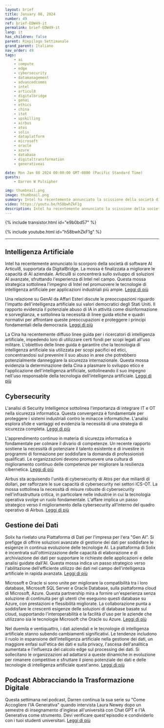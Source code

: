 ```yaml
---
layout: brief
title: January 08, 2024
number: 49
ref: brief-EDW49-it
permalink: brief-EDW49-it
lang: it
has_children: false
parent: Riepilogo Settimanale
grand_parent: Italiano
nav_order: 49
tags:
    - ai
    - compute
    - edge
    - cybersecurity
    - datamanagement
    - advancedcomms
    - intel
    - articul8
    - digitalbridge
    - genai
    - ethics
    - china
    - itot
    - upskilling
    - airbus
    - atos
    - solix
    - dataplatform
    - microsoft
    - oracle
    - azure
    - database
    - digitaltransformation
    - generativeai

date: Mon Jan 08 2024 00:00:00 GMT-0800 (Pacific Standard Time)
guests:
    - Darren W Pulsipher

img: thumbnail.png
image: thumbnail.png
summary: Intel ha recentemente annunciato la scissione della società di software di intelligenza artificiale Articul8, sostenuta da DigitalBridge. La mossa è volta a migliorare le capacità di intelligenza artificiale aziendale. Articul8 si concentrerà sullo sviluppo di soluzioni avanzate di intelligenza artificiale, sfruttando l'esperienza di Intel nel campo. Questa mossa strategica sottolinea l'impegno di Intel nel promuovere le tecnologie di intelligenza artificiale per applicazioni industriali più ampie.
video: https://youtu.be/h58bwhZkF1g
description: Intel ha recentemente annunciato la scissione della società di software di intelligenza artificiale Articul8, sostenuta da DigitalBridge. La mossa è volta a migliorare le capacità di intelligenza artificiale aziendale. Articul8 si concentrerà sullo sviluppo di soluzioni avanzate di intelligenza artificiale, sfruttando l'esperienza di Intel nel campo. Questa mossa strategica sottolinea l'impegno di Intel nel promuovere le tecnologie di intelligenza artificiale per applicazioni industriali più ampie.
---
```



{% include transistor.html id="e9b0bd57" %}



{% include youtube.html id="h58bwhZkF1g" %}


---


## Intelligenza Artificiale



Intel ha recentemente annunciato lo scorporo della società di software AI Articul8, supportata da DigitalBridge. La mossa è finalizzata a migliorare le capacità di AI aziendale. Articul8 si concentrerà sullo sviluppo di soluzioni AI avanzate, sfruttando l'esperienza di Intel nel campo. Questa mossa strategica sottolinea l'impegno di Intel nel promuovere le tecnologie di intelligenza artificiale per applicazioni industriali più ampie. [Leggi di più](https://www.reuters.com/technology/intel-spins-out-ai-software-firm-with-backing-digitalbridge-2024-01-03/)



Una relazione su GenAI da Affari Esteri discute le preoccupazioni riguardo l'impatto dell'intelligenza artificiale sui valori democratici degli Stati Uniti. Il rapporto evidenzia il potenziale abuso di IA in attività come disinformazione e sorveglianza, e sottolinea la necessità di linee guida etiche e quadri normativi per affrontare queste preoccupazioni e proteggere i principi fondamentali della democrazia. [Leggi di più](https://www.foreignaffairs.com/united-states/artificial-intelligences-threat-democracy)



La Cina ha recentemente diffuso linee guida per i ricercatori di intelligenza artificiale, impedendo loro di utilizzare certi fondi per scopi legati all'uso militare. L'obiettivo delle linee guida è garantire che la tecnologia di intelligenza artificiale sia utilizzata per scopi pacifici ed etici, concentrandosi sul prevenire il suo abuso in aree che potrebbero potenzialmente danneggiare la sicurezza internazionale. Questa mossa evidenzia la determinazione della Cina a plasmare lo sviluppo etico e l'applicazione dell'intelligenza artificiale, sottolineando il suo impegno nell'uso responsabile della tecnologia dell'intelligenza artificiale. [Leggi di più](https://www.scmp.com/news/china/science/article/3247420/china-unveils-new-artificial-intelligence-guidelines-scientists-and-bans-use-funding-applications)

## Cybersecurity



L'analisi di Security Intelligence sottolinea l'importanza di integrare IT e OT nella sicurezza informatica. Questa convergenza è fondamentale per proteggere i sistemi industriali contro le minacce informatiche. L'analisi esplora sfide e vantaggi ed evidenzia la necessità di una strategia di sicurezza completa. [Leggi di più](https://securityintelligence.com/posts/it-and-ot-cybersecurity-integration/)



L'apprendimento continuo in materia di sicurezza informatica è fondamentale per colmare il divario di competenze. Un recente rapporto sostiene la necessità di potenziare il talento esistente e di investire in programmi di formazione per soddisfare la domanda di professionisti qualificati. Le organizzazioni devono promuovere una cultura di miglioramento continuo delle competenze per migliorare la resilienza cibernetica. [Leggi di più](https://www.informationweek.com/cyber-resilience/upskilling-is-the-secret-to-closing-the-cybersecurity-skills-gap-)



Airbus sta acquisendo l'unità di cybersecurity di Atos per due miliardi di dollari, per rafforzare le sue capacità di cybersecurity nei settori ICS-OT. La mossa sottolinea la necessità di misure robuste di cybersecurity nell'infrastruttura critica, in particolare nelle industrie in cui la tecnologia operativa svolge un ruolo fondamentale. L'affare implica un passo strategico verso il miglioramento della cybersecurity all'interno del quadro operativo di Airbus. [Leggi di più](https://www.darkreading.com/ics-ot-security/airbus-acquire-atos-cybersecurity-unit-2-billion)

## Gestione dei Dati



Solix ha rivelato una Piattaforma di Dati per l'impresa per l'era "Gen AI". Si prefigge di offrire soluzioni avanzate di gestione dei dati per soddisfare le esigenze in continua evoluzione delle tecnologie AI. La piattaforma di Solix è incentrata sull'ottimizzazione delle capacità di elaborazione e di archiviazione dei dati per supportare le richieste delle applicazioni e delle analisi guidate dall'AI. Questa mossa indica un passo strategico verso l'abilitazione dell'efficiente utilizzo dei dati nel campo dell'intelligenza artificiale in rapida avanzata. [Leggi di più](https://venturebeat.com/data-infrastructure/solix-launches-new-enterprise-data-platform-for-the-gen-ai-era/)



Microsoft e Oracle si sono unite per migliorare la compatibilità tra i loro database, Microsoft SQL Server e Oracle Database, sulla piattaforma cloud di Microsoft, Azure. Questa partnership mira a fornire un'esperienza senza soluzione di continuità per gli utenti che eseguono questi database su Azure, con prestazioni e flessibilità migliorate. La collaborazione punta a soddisfare le crescenti esigenze delle soluzioni di database basate sul cloud, supportando l'interoperabilità e la facilità d'uso per le aziende che utilizzano sia le tecnologie Microsoft che Oracle su Azure. [Leggi di più](https://www.infoq.com/news/2024/01/microsoft-oracle-database-azure/)



Nel duemila e ventiquattro, i dati aziendali e le tecnologie di intelligenza artificiale stanno subendo cambiamenti significativi. Le tendenze includono il ruolo in espansione dell'intelligenza artificiale nella gestione dei dati, un maggiore enfasi sull'etica dei dati e sulla privacy, l'ascesa dell'analitica aumentata e l'influenza del calcolo edge sul processing dei dati. Si sollecitano le organizzazioni ad adattarsi a queste dinamiche in evoluzione per rimanere competitive e sfruttare il pieno potenziale dei dati e delle tecnologie di intelligenza artificiale quest'anno. [Leggi di più](https://tdwi.org/articles/2024/01/05/ta-all-shifting-sands-in-enterprise-data-and-ai-technologies-in-2024.aspx)

## Podcast Abbracciando la Trasformazione Digitale



Questa settimana nel podcast, Darren continua la sua serie su "Come Accogliere l'IA Generativa" quando intervista Laura Newey dopo un semestre di insegnamento d'inglese all'università con Chat GPT e l'IA Generativa come strumento. Devi verificare quest'episodio e condividerlo con i tuoi studenti universitari. [Leggi di più](https://www.embracingdigital.org/en)


